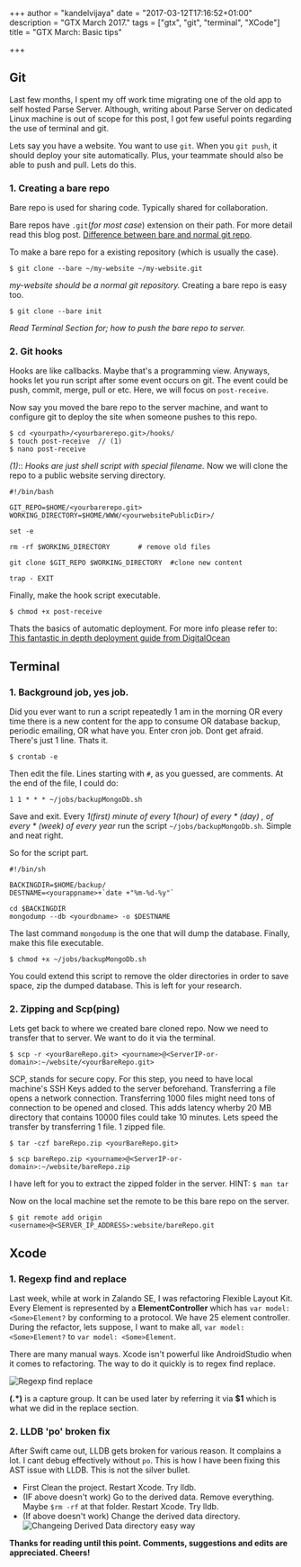 +++
author = "kandelvijaya"
date = "2017-03-12T17:16:52+01:00"
description = "GTX March 2017."
tags = ["gtx", "git", "terminal", "XCode"]
title = "GTX March: Basic tips"

+++



## Git
Last few months, I spent my off work time migrating one of the old app to self hosted
Parse Server. Although, writing about Parse Server on dedicated Linux machine is out of scope for
this post, I got few useful points regarding the use of terminal and git.

Lets say you have a website. You want to use `git`. When you `git push`, it should
deploy your site automatically. Plus, your teammate should also be able to push and pull.
Lets do this.

### 1. Creating a bare repo
Bare repo is used for sharing code. Typically shared for collaboration.

Bare repos have `.git`(_for most case_) extension on their path. For more detail
    read this blog post. [Difference between bare and normal git repo](http://www.saintsjd.com/2011/01/what-is-a-bare-git-repository/).

To make a bare repo for a existing repository (which is usually the case).

```
$ git clone --bare ~/my-website ~/my-website.git
```

_my-website should be a normal git repository._
Creating a bare repo is easy too.

```
$ git clone --bare init
```
_Read Terminal Section for; how to push the bare repo to server._


### 2. Git hooks
Hooks are like callbacks. Maybe that's a programming view. Anyways, hooks let you run script after some event occurs on git. The event could be push, commit, merge, pull or etc. Here, we will focus on `post-receive`.

Now say you moved the bare repo to the server machine, and want to configure git to
deploy the site when someone pushes to this repo.
```
$ cd <yourpath>/<yourbarerepo.git>/hooks/
$ touch post-receive  // (1)
$ nano post-receive   
```
_(1)_:: _Hooks are just shell script with special filename._
Now we will clone the repo to a public website serving directory.
```
#!/bin/bash

GIT_REPO=$HOME/<yourbarerepo.git>
WORKING_DIRECTORY=$HOME/WWW/<yourwebsitePublicDir>/

set -e

rm -rf $WORKING_DIRECTORY       # remove old files

git clone $GIT_REPO $WORKING_DIRECTORY  #clone new content

trap - EXIT
```

Finally, make the hook script executable.
```
$ chmod +x post-receive
```

Thats the basics of automatic deployment. For more info please refer to:
[This fantastic in depth deployment guide from DigitalOcean](https://www.digitalocean.com/community/tutorials/how-to-deploy-a-hugo-site-to-production-with-git-hooks-on-ubuntu-14-04)

## Terminal
### 1. Background job, yes job.
Did you ever want to run a script repeatedly 1 am in the morning OR every time there is a new content for the app to consume OR database backup, periodic emailing, OR what have you. Enter cron job. Dont get afraid. There's just 1 line. Thats it.

```
$ crontab -e
```

Then edit the file. Lines starting with `#`, as you guessed, are comments.
At the end of the file, I could do:
```
1 1 * * * ~/jobs/backupMongoDb.sh
```

Save and exit. Every _1(first) minute of every 1(hour) of every * (day) , of every * (week) of every year_
 run the script `~/jobs/backupMongoDb.sh`. Simple and neat right.

So for the script part.
```
#!/bin/sh

BACKINGDIR=$HOME/backup/
DESTNAME=<yourappname>+`date +"%m-%d-%y"`

cd $BACKINGDIR
mongodump --db <yourdbname> -o $DESTNAME
```
The last command `mongodump` is the one that will dump the database. Finally, make this
file executable.

```
$ chmod +x ~/jobs/backupMongoDb.sh
```

You could extend this script to remove the older directories in order to save space, zip the dumped database. This is left for your research.

### 2. Zipping and Scp(ping)
Lets get back to where we created bare cloned repo. Now we need to transfer that to server.
We want to do it via the terminal.

```
$ scp -r <yourBareRepo.git> <yourname>@<ServerIP-or-domain>:~/website/<yourBareRepo.git>
```
SCP, stands for secure copy. For this step, you need to have local machine's SSH Keys added to
the server beforehand. Transferring a file opens a network connection. Transferring 1000 files might need tons of connection to be opened and closed. This adds latency wherby 20 MB directory that contains 10000 files could take 10 minutes. Lets speed the transfer by transferring 1 file. 1 zipped file.
```
$ tar -czf bareRepo.zip <yourBareRepo.git>

$ scp bareRepo.zip <yourname>@<ServerIP-or-domain>:~/website/bareRepo.zip
```
I have left for you to extract the zipped folder in the server. HINT: `$ man tar`

Now on the local machine set the remote to be this bare repo on the server.

```
$ git remote add origin <username>@<SERVER_IP_ADDRESS>:website/bareRepo.git
```


## Xcode
### 1. Regexp find and replace
Last week, while at work in Zalando SE, I was refactoring Flexible Layout Kit. Every Element is represented by a __ElementController__ which has `var model: <Some>Element?` by conforming to a protocol.
We have 25 element controller. During the refactor, lets suppose, I want to make all, `var model: <Some>Element?` to `var model: <Some>Element`.

There are many manual ways. Xcode isn't powerful like AndroidStudio when it comes to refactoring. The way to do it quickly is to regex find replace.

![Regexp find replace](/img/GTXMarch-Xcode-FindReplace.png)

__(.*)__ is a capture group. It can be used later by referring it via __$1__ which is what we did in the replace section.

### 2. LLDB 'po' broken fix
After Swift came out, LLDB gets broken for various reason. It complains a lot. I cant debug effectively without `po`. This is how I have been fixing this AST issue with LLDB. This is not the silver bullet.

- First Clean the project. Restart Xcode. Try lldb.
- (IF above doesn't work) Go to the derived data. Remove everything. Maybe `$rm -rf` at that folder. Restart Xcode. Try lldb.
- (If above doesn't work) Change the derived data directory. ![Changeing Derived Data directory easy way](/img/GTX-March-xcodeLLDB.jpg)

__Thanks for reading until this point. Comments, suggestions and edits are appreciated. Cheers!__

